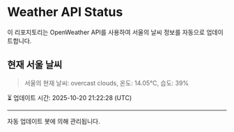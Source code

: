 
# Weather API Status

이 리포지토리는 OpenWeather API를 사용하여 서울의 날씨 정보를 자동으로 업데이트합니다.

## 현재 서울 날씨
> 서울의 현재 날씨: overcast clouds, 온도: 14.05°C, 습도: 39%

⏳ 업데이트 시간: 2025-10-20 21:22:28 (UTC)

---
자동 업데이트 봇에 의해 관리됩니다.
